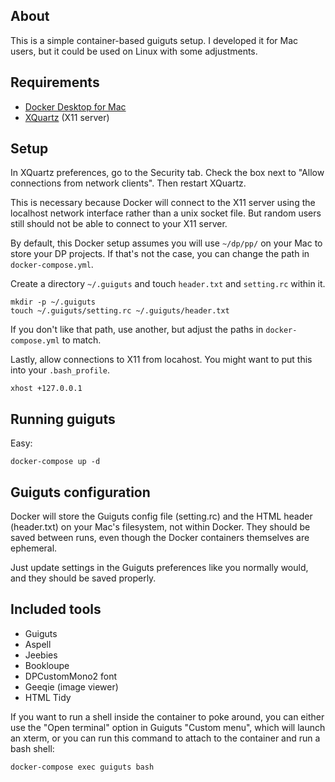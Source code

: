 
## About

This is a simple container-based guiguts setup. I developed it for Mac users, but it could be used on Linux with some adjustments.

## Requirements

- [Docker Desktop for Mac](https://www.docker.com/products/docker-desktop)
- [XQuartz](https://www.xquartz.org) (X11 server)

## Setup

In XQuartz preferences, go to the Security tab. Check the box next to "Allow connections from network clients". Then restart XQuartz.

This is necessary because Docker will connect to the X11 server using the localhost network interface rather than a unix socket file. But random users still should not be able to connect to your X11 server.

By default, this Docker setup assumes you will use `~/dp/pp/` on your Mac to store your DP projects. If that's not the case, you can change the path in `docker-compose.yml`.

Create a directory `~/.guiguts` and touch `header.txt` and `setting.rc` within it.

```
mkdir -p ~/.guiguts
touch ~/.guiguts/setting.rc ~/.guiguts/header.txt
```

If you don't like that path, use another, but adjust the paths in `docker-compose.yml` to match.

Lastly, allow connections to X11 from locahost. You might want to put this into your `.bash_profile`.

```
xhost +127.0.0.1
```

## Running guiguts

Easy:

```
docker-compose up -d
```

## Guiguts configuration

Docker will store the Guiguts config file (setting.rc) and the HTML header (header.txt) on your Mac's filesystem, not within Docker. They should be saved between runs, even though the Docker containers themselves are ephemeral.

Just update settings in the Guiguts preferences like you normally would, and they should be saved properly.

## Included tools

- Guiguts
- Aspell
- Jeebies
- Bookloupe
- DPCustomMono2 font
- Geeqie (image viewer)
- HTML Tidy

If you want to run a shell inside the container to poke around, you can either use the "Open terminal" option in Guiguts "Custom menu", which will launch an xterm, or you can run this command to attach to the container and run a bash shell:

```
docker-compose exec guiguts bash
```


